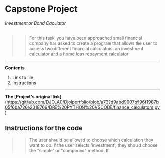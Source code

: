 # Capstone Project
###### Investment or Bond Caculator
>>For this task, you have been approached small financial company has asked to create a program
>>that allows the user to access two different financial calculators:
>>an investment calculator and a home loan repayment calculator

---
__Contents__
1. Link to file
2. Instructions
---

**The [Project's original link]**(https://github.com/DJOLA0/Djolportfolio/blob/a739d9abd9007b996f1987b05f6ba726e2318769/DRE%20PYTHON%20VSCODE/finance_calculators.py)

## Instructions for the code
>>The user should be allowed to choose which calculation they want to do.
>If the user selects 'investment', they should choose the
>>"simple" or "compound" method.
>>If 


